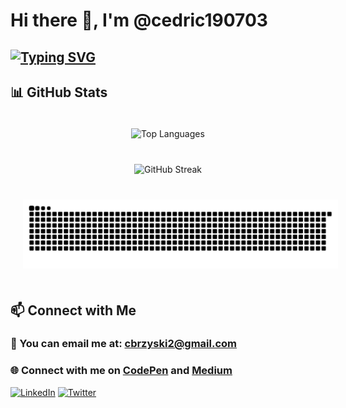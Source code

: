 # Hi there 👋, I'm @cedric190703

<a href="https://git.io/typing-svg"><img src="https://readme-typing-svg.demolab.com?font=Fira+Code&duration=3000&pause=1000&color=24AAF7&width=435&lines=%F0%9F%92%BB+Computer+science+student;Intersted+in+AI%F0%9F%A4%96%2C+Blockchain%F0%9F%94%97;medical+tech%E2%9A%95%EF%B8%8F+and+finance%F0%9F%93%8A" alt="Typing SVG" /></a>
---

## 📊 GitHub Stats

<div align="center">
   <img style="padding: 20px" src="https://github-readme-stats.vercel.app/api/top-langs/?username=cedric190703&layout=compact&show_icons=true&theme=radical" alt="Top Languages">
</div>

<div align="center">
   <img style="padding: 20px" src="https://streak-stats.demolab.com/?user=cedric190703&theme=dark" alt="GitHub Streak">
</div>

<div align="center">
   <img style="padding: 20px" src="https://github.com/cedric190703/cedric190703/blob/output/github-contribution-grid-snake-dark.svg" alt="Snake">
</div>

## 📫 Connect with Me

### 📧 You can email me at: [cbrzyski2@gmail.com](mailto:cbrzyski2@gmail.com)
### 🌐 Connect with me on [CodePen](https://codepen.io/cedric190703) and [Medium](https://medium.com/@cbrzyski2)
[![LinkedIn](https://img.shields.io/badge/LinkedIn-0077B5?style=for-the-badge&logo=linkedin&logoColor=white)](https://www.linkedin.com/in/cedric-brzyski/)
[![Twitter](https://img.shields.io/badge/Twitter-1DA1F2?style=for-the-badge&logo=twitter&logoColor=white)](https://x.com/CedricBrzyski)

<!---
cedric190703/cedric190703 is a ✨ special ✨ repository because its `README.md` (this file) appears on your GitHub profile.
You can click the Preview link to take a look at your changes.
--->
